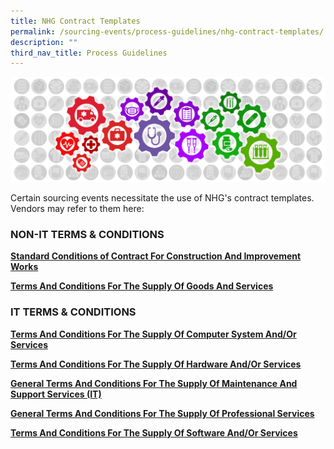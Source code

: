 ```yaml
---
title: NHG Contract Templates
permalink: /sourcing-events/process-guidelines/nhg-contract-templates/
description: ""
third_nav_title: Process Guidelines
---
```

![](/images/alps_sourcing_events_process_guidelines_1920x640_clear.png)

Certain sourcing events necessitate the use of NHG's contract templates. Vendors may refer to them here:

### NON-IT TERMS & CONDITIONS

[**Standard Conditions of Contract For Construction And Improvement Works**](/files/CONTRACT%20DIRECTORY/NHG%20TEMPLATES/nhg_scc_1_12102022_v_1_6_construction_and_improvement_works.pdf)

[**Terms And Conditions For The Supply Of Goods And Services**](/files/CONTRACT%20DIRECTORY/NHG%20TEMPLATES/nhg_scc_3_21022023_v_1_9_goods_and_services.pdf)

### IT TERMS & CONDITIONS

[**Terms And Conditions For The Supply Of Computer System And/Or Services**](/files/CONTRACT%20DIRECTORY/NHG%20TEMPLATES/nhg_scc_6_itrfp_system_acquisition.pdf)

[**Terms And Conditions For The Supply Of Hardware And/Or Services**](/files/CONTRACT%20DIRECTORY/NHG%20TEMPLATES/nhg_scc_6_itrfp_hardware_acquisition.pdf)

[**General Terms And Conditions For The Supply Of Maintenance And Support Services (IT)**](/files/CONTRACT%20DIRECTORY/NHG%20TEMPLATES/nhg_scc_6_itrfp_maintenance_services.pdf)

[**General Terms And Conditions For The Supply Of Professional Services**](/files/CONTRACT%20DIRECTORY/NHG%20TEMPLATES/nhg_scc_6_itrfp_professional_services.pdf)

[**Terms And Conditions For The Supply Of Software And/Or Services**](/files/CONTRACT%20DIRECTORY/NHG%20TEMPLATES/nhg_scc_6_itrfp_software_acquisition.pdf)